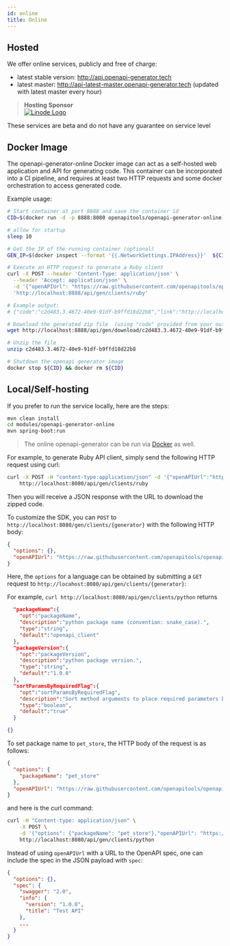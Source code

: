 ```yaml
---
id: online
title: Online
---
```


## Hosted

We offer online services, publicly and free of charge:

- latest stable version: http://api.openapi-generator.tech
- latest master: http://api-latest-master.openapi-generator.tech (updated with latest master every hour)

> **Hosting Sponsor**   
> [![Linode Logo](https://www.linode.com/media/images/logos/standard/light/linode-logo_standard_light_small.png)](https://www.linode.com/)

These services are beta and do not have any guarantee on service level

## Docker Image

The openapi-generator-online Docker image can act as a self-hosted web application and API for generating code. This container can be incorporated into a CI pipeline, and requires at least two HTTP requests and some docker orchestration to access generated code.

Example usage:

```bash
# Start container at port 8888 and save the container id
CID=$(docker run -d -p 8888:8080 openapitools/openapi-generator-online)

# allow for startup
sleep 10

# Get the IP of the running container (optional)
GEN_IP=$(docker inspect --format '{{.NetworkSettings.IPAddress}}'  ${CID})

# Execute an HTTP request to generate a Ruby client
curl -X POST --header 'Content-Type: application/json' \
  --header 'Accept: application/json' \
  -d '{"openAPIUrl": "https://raw.githubusercontent.com/openapitools/openapi-generator/master/modules/openapi-generator/src/test/resources/3_0/petstore.yaml"}' \
  'http://localhost:8888/api/gen/clients/ruby'

# Example output:
# {"code":"c2d483.3.4672-40e9-91df-b9ffd18d22b8","link":"http://localhost:8888/api/gen/download/c2d483.3.4672-40e9-91df-b9ffd18d22b8"}

# Download the generated zip file  (using "code" provided from your output) 
wget http://localhost:8888/api/gen/download/c2d483.3.4672-40e9-91df-b9ffd18d22b8

# Unzip the file
unzip c2d483.3.4672-40e9-91df-b9ffd18d22b8

# Shutdown the openapi generator image
docker stop ${CID} && docker rm ${CID}
```

## Local/Self-hosting

If you prefer to run the service locally, here are the steps:

```bash
mvn clean install
cd modules/openapi-generator-online
mvn spring-boot:run
```

> The online openapi-generator can be run via [Docker](#docker-image) as well.

For example, to generate Ruby API client, simply send the following HTTP request using curl:

```bash
curl -X POST -H "content-type:application/json" -d '{"openAPIUrl":"https://raw.githubusercontent.com/openapitools/openapi-generator/master/modules/openapi-generator/src/test/resources/3_0/petstore.yaml"}' \
    http://localhost:8080/api/gen/clients/ruby
```
Then you will receive a JSON response with the URL to download the zipped code.

To customize the SDK, you can `POST` to `http://localhost:8080/gen/clients/{generator}` with the following HTTP body:

```json
{
  "options": {},
  "openAPIUrl": "https://raw.githubusercontent.com/openapitools/openapi-generator/master/modules/openapi-generator/src/test/resources/3_0/petstore.yaml"
}
```

Here, the `options` for a language can be obtained by submitting a `GET` request to `http://locahost:8080/api/gen/clients/{generator}`:

For example, `curl http://localhost:8080/api/gen/clients/python` returns

```json
  "packageName":{
    "opt":"packageName",
    "description":"python package name (convention: snake_case).",
    "type":"string",
    "default":"openapi_client"
  },
  "packageVersion":{
    "opt":"packageVersion",
    "description":"python package version.",
    "type":"string",
    "default":"1.0.0"
  },
  "sortParamsByRequiredFlag":{
    "opt":"sortParamsByRequiredFlag",
    "description":"Sort method arguments to place required parameters before optional parameters.",
    "type":"boolean",
    "default":"true"
  }

{}
```

To set package name to `pet_store`, the HTTP body of the request is as follows:

```json
{
  "options": {
    "packageName": "pet_store"
  },
  "openAPIUrl": "https://raw.githubusercontent.com/openapitools/openapi-generator/master/modules/openapi-generator/src/test/resources/3_0/petstore.yaml"
}
```

and here is the curl command:
```bash
curl -H "Content-type: application/json" \
    -X POST \
    -d '{"options": {"packageName": "pet_store"},"openAPIUrl": "https://raw.githubusercontent.com/openapitools/openapi-generator/master/modules/openapi-generator/src/test/resources/3_0/petstore.yaml"}' \
    http://localhost:8080/api/gen/clients/python
```

Instead of using `openAPIUrl` with a URL to the OpenAPI spec, one can include the spec in the JSON payload with `spec`:

```json
{
  "options": {},
  "spec": {
    "swagger": "2.0",
    "info": {
      "version": "1.0.0",
      "title": "Test API"
    },
    ...
  }
}
```

